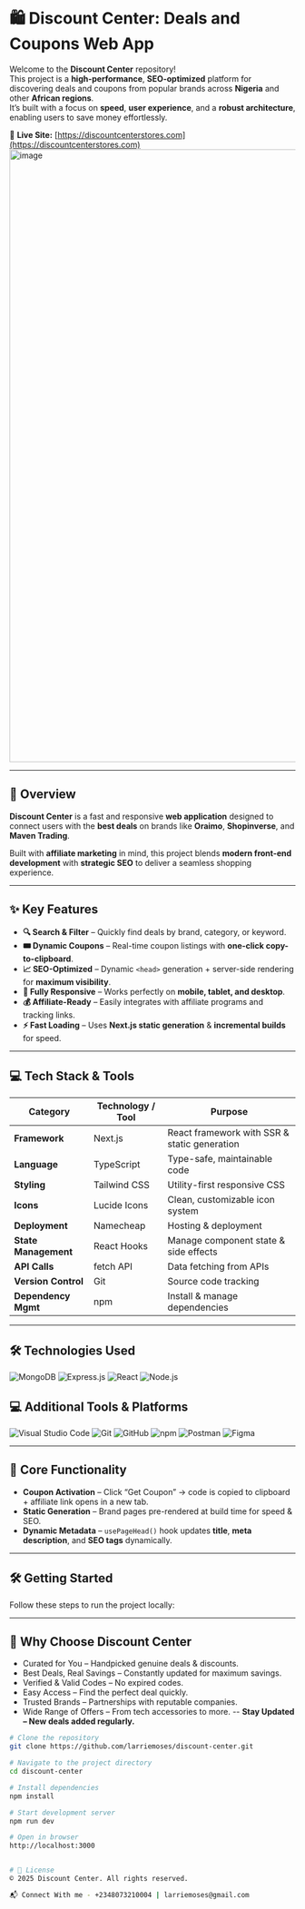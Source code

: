 # 🛍️ Discount Center: Deals and Coupons Web App

Welcome to the **Discount Center** repository!  
This project is a **high-performance**, **SEO-optimized** platform for discovering deals and coupons from popular brands across **Nigeria** and other **African regions**.  
It’s built with a focus on **speed**, **user experience**, and a **robust architecture**, enabling users to save money effortlessly.

🔗 **Live Site:** [https://discountcenterstores.com](https://discountcenterstores.com)
<img width="1920" height="1080" alt="image" src="https://github.com/user-attachments/assets/8e26674a-db60-431b-a696-7035274eeec5" />

---

## 🚀 Overview

**Discount Center** is a fast and responsive **web application** designed to connect users with the **best deals** on brands like **Oraimo**, **Shopinverse**, and **Maven Trading**.

Built with **affiliate marketing** in mind, this project blends **modern front-end development** with **strategic SEO** to deliver a seamless shopping experience.

---

## ✨ Key Features

* **🔍 Search & Filter** – Quickly find deals by brand, category, or keyword.
* **🎟️ Dynamic Coupons** – Real-time coupon listings with **one-click copy-to-clipboard**.
* **📈 SEO-Optimized** – Dynamic `<head>` generation + server-side rendering for **maximum visibility**.
* **📱 Fully Responsive** – Works perfectly on **mobile, tablet, and desktop**.
* **💰 Affiliate-Ready** – Easily integrates with affiliate programs and tracking links.
* **⚡ Fast Loading** – Uses **Next.js static generation** & **incremental builds** for speed.

---

## 💻 Tech Stack & Tools

| Category             | Technology / Tool | Purpose                                      |
| -------------------- | ----------------- | -------------------------------------------- |
| **Framework**        | Next.js           | React framework with SSR & static generation |
| **Language**         | TypeScript        | Type-safe, maintainable code                 |
| **Styling**          | Tailwind CSS      | Utility-first responsive CSS                 |
| **Icons**            | Lucide Icons      | Clean, customizable icon system              |
| **Deployment**       | Namecheap         | Hosting & deployment                         |
| **State Management** | React Hooks       | Manage component state & side effects        |
| **API Calls**        | fetch API         | Data fetching from APIs                      |
| **Version Control**  | Git               | Source code tracking                         |
| **Dependency Mgmt**  | npm               | Install & manage dependencies                |

---
## 🛠️ Technologies Used

![MongoDB](https://img.shields.io/badge/MongoDB-%234ea94b.svg?style=for-the-badge&logo=mongodb&logoColor=white)
![Express.js](https://img.shields.io/badge/Express.js-%23404d59.svg?style=for-the-badge&logo=express&logoColor=%2361DAFB)
![React](https://img.shields.io/badge/React-%2320232a.svg?style=for-the-badge&logo=react&logoColor=%2361DAFB)
![Node.js](https://img.shields.io/badge/Node.js-%23339933.svg?style=for-the-badge&logo=node.js&logoColor=white)

## 💻 Additional Tools & Platforms

![Visual Studio Code](https://img.shields.io/badge/VS%20Code-%23007ACC.svg?style=for-the-badge&logo=visualstudiocode&logoColor=white)
![Git](https://img.shields.io/badge/Git-%23F05033.svg?style=for-the-badge&logo=git&logoColor=white)
![GitHub](https://img.shields.io/badge/GitHub-%23121011.svg?style=for-the-badge&logo=github&logoColor=white)
![npm](https://img.shields.io/badge/npm-%23CB3837.svg?style=for-the-badge&logo=npm&logoColor=white)
![Postman](https://img.shields.io/badge/Postman-%23FF6C37.svg?style=for-the-badge&logo=postman&logoColor=white)
![Figma](https://img.shields.io/badge/Figma-%23F24E1E.svg?style=for-the-badge&logo=figma&logoColor=white)

---
## 🧠 Core Functionality

* **Coupon Activation** – Click “Get Coupon” → code is copied to clipboard + affiliate link opens in a new tab.
* **Static Generation** – Brand pages pre-rendered at build time for speed & SEO.
* **Dynamic Metadata** – `usePageHead()` hook updates **title**, **meta description**, and **SEO tags** dynamically.

---

## 🛠️ Getting Started

Follow these steps to run the project locally:

---

## 🏪 Why Choose Discount Center
* Curated for You – Handpicked genuine deals & discounts.
* Best Deals, Real Savings – Constantly updated for maximum savings.
* Verified & Valid Codes – No expired codes.
* Easy Access – Find the perfect deal quickly.
* Trusted Brands – Partnerships with reputable companies.
* Wide Range of Offers – From tech accessories to more.
--
**Stay Updated – New deals added regularly.**


```bash
# Clone the repository
git clone https://github.com/larriemoses/discount-center.git

# Navigate to the project directory
cd discount-center

# Install dependencies
npm install

# Start development server
npm run dev

# Open in browser
http://localhost:3000 


# 📜 License
© 2025 Discount Center. All rights reserved.

📬 Connect With me - +2348073210004 | larriemoses@gmail.com
